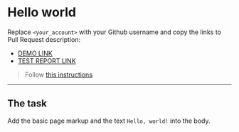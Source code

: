 # Hello world
Replace `<your_account>` with your Github username and copy the links to Pull Request description:
- [DEMO LINK](https://VSatanovskyi.github.io/layout_hello-world/)
- [TEST REPORT LINK](https://VSatanovskyi.github.io/layout_hello-world/report/html_report/)

> Follow [this instructions](https://mate-academy.github.io/layout_task-guideline/#how-to-solve-the-layout-tasks-on-github)
___

## The task 
Add the basic page markup and the text `Hello, world!` into the body.
